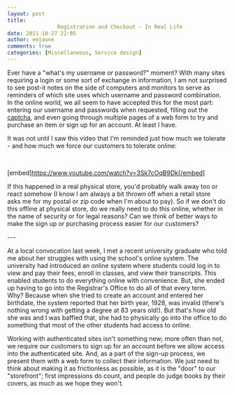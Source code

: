 ```yaml
---
layout: post
title: 
				Registration and Checkout - In Real Life		
date: 2011-10-27 22:05
author: emjaune
comments: true
categories: [Miscellaneous, Service design]
---
```

<span style="font-weight: 400;">Ever have a "what's my username or password?" moment? With many sites requiring a login or some sort of exchange in information, I am not surprised to see post-it notes on the side of computers and monitors to serve as reminders of which site uses which username and password combination. In the online world, we all seem to have accepted this for the most part: entering our username and passwords when requested, filling out the </span><a href="http://www.onlineaspect.com/2010/07/02/why-you-should-never-use-a-captcha/"><span style="font-weight: 400;">captcha</span></a><span style="font-weight: 400;">, and even going through multiple pages of a web form to try and purchase an item or sign up for an account. At least I have.</span>

<span style="font-weight: 400;">It was not until I saw this video that I'm reminded just how much we tolerate - and how much we force our customers to tolerate online:</span>

&nbsp;

[embed]https://www.youtube.com/watch?v=3Sk7cOqB9Dk[/embed]

<span style="font-weight: 400;">If this happened in a real physical store, you'd probably walk away too or react somehow (I know I am always a bit thrown off when a retail store asks me for my postal or zip code when I'm about to pay). So if we don't do this offline at physical store, do we really need to do this online, whether in the name of security or for legal reasons? Can we think of better ways to make the sign up or purchasing process easier for our customers?</span>

<span style="font-weight: 400;">---</span>

<span style="font-weight: 400;">At a local convocation last week, I met a recent university graduate who told me about her struggles with using the school's online system. The university had introduced an online system where students could log in to view and pay their fees, enroll in classes, and view their transcripts. This enabled students to do everything online with convenience. But, she ended up having to go into the Registrar's Office to do all of that every term. Why? Because when she tried to create an account and entered her birthdate, the system reported that her birth year, 1928, was invalid (there's nothing wrong with getting a degree at 83 years old!). But that's how old she was and I was baffled that, she had to physically go into the office to do something that most of the other students had access to online.</span>

<span style="font-weight: 400;">Working with authenticated sites isn't something new; more often than not, we require our customers to sign up for an account before we allow access into the authenticated site. And, as a part of the sign-up process, we present them with a web form to collect their information. We just need to think about making it as frictionless as possible, as it is the "door" to our "storefront"; first impressions do count, and people do judge books by their covers, as much as we hope they won't.</span>
